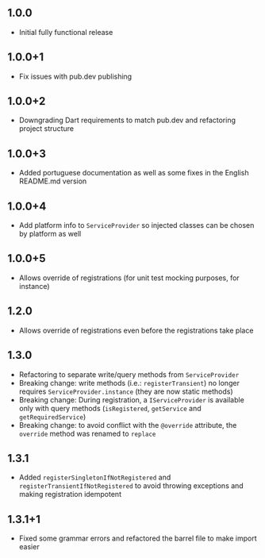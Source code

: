 ## 1.0.0

* Initial fully functional release

## 1.0.0+1

* Fix issues with pub.dev publishing

## 1.0.0+2

* Downgrading Dart requirements to match pub.dev and refactoring project structure

## 1.0.0+3

* Added portuguese documentation as well as some fixes in the English README.md version

## 1.0.0+4

* Add platform info to `ServiceProvider` so injected classes can be chosen by platform as well

## 1.0.0+5

* Allows override of registrations (for unit test mocking purposes, for instance)

## 1.2.0

* Allows override of registrations even before the registrations take place

## 1.3.0

* Refactoring to separate write/query methods from `ServiceProvider`
* Breaking change: write methods (i.e.: `registerTransient`) no longer requires `ServiceProvider.instance` (they are now static methods)
* Breaking change: During registration, a `IServiceProvider` is available only with query methods (`isRegistered`, `getService` and `getRequiredService`)
* Breaking change: to avoid conflict with the `@override` attribute, the `override` method was renamed to `replace`

## 1.3.1

* Added `registerSingletonIfNotRegistered` and `registerTransientIfNotRegistered` to avoid throwing exceptions and making registration idempotent

## 1.3.1+1

* Fixed some grammar errors and refactored the barrel file to make import easier
